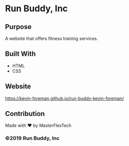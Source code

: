 # Run Buddy, Inc

## Purpose
A website that offers fitness training services.

## Built With
* HTML
* CSS

## Website
https://kevin-foreman.github.io/run-buddy-kevin-foreman/

## Contribution
Made with ❤️ by MasterFlexTech

### ©️2019 Run Buddy, Inc
